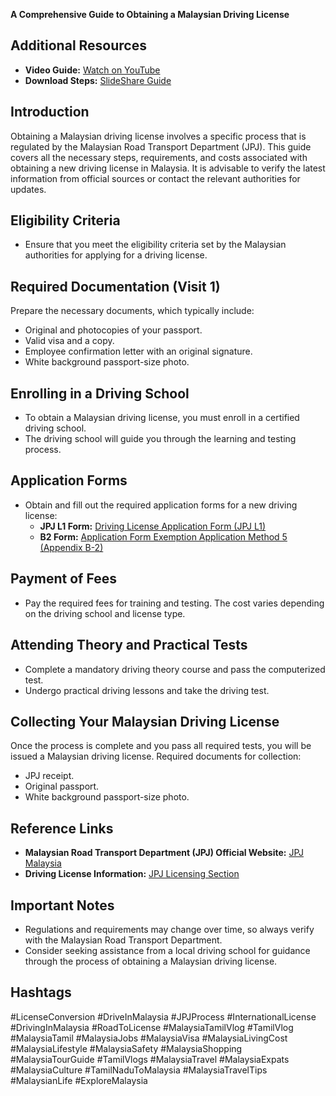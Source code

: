 **A Comprehensive Guide to Obtaining a Malaysian Driving License**

## Additional Resources
- **Video Guide:** [Watch on YouTube](https://www.youtube.com/watch?v=xCzJ5BRGiAI)
- **Download Steps:** [SlideShare Guide](https://www.slideshare.net/slideshows/convert-your-driving-license-to-malaysiapptx/265393706)

## Introduction
Obtaining a Malaysian driving license involves a specific process that is regulated by the Malaysian Road Transport Department (JPJ). This guide covers all the necessary steps, requirements, and costs associated with obtaining a new driving license in Malaysia. It is advisable to verify the latest information from official sources or contact the relevant authorities for updates.

## Eligibility Criteria
- Ensure that you meet the eligibility criteria set by the Malaysian authorities for applying for a driving license.

## Required Documentation (Visit 1)
Prepare the necessary documents, which typically include:
- Original and photocopies of your passport.
- Valid visa and a copy.
- Employee confirmation letter with an original signature.
- White background passport-size photo.

## Enrolling in a Driving School
- To obtain a Malaysian driving license, you must enroll in a certified driving school.
- The driving school will guide you through the learning and testing process.

## Application Forms
- Obtain and fill out the required application forms for a new driving license:
  - **JPJ L1 Form:** [Driving License Application Form (JPJ L1)](https://www.jpj.gov.my/en/web/main-site/pelesenan-pemandu-en/-/knowledge_base/pemandu/driving-license-application-form-jpj-l1-)
  - **B2 Form:** [Application Form Exemption Application Method 5 (Appendix B-2)](https://www.jpj.gov.my/en/web/main-site/pelesenan-pemandu-en/-/knowledge_base/pemandu/application-form-exemption-application-method-5-appendix-b-2-)

## Payment of Fees
- Pay the required fees for training and testing. The cost varies depending on the driving school and license type.

## Attending Theory and Practical Tests
- Complete a mandatory driving theory course and pass the computerized test.
- Undergo practical driving lessons and take the driving test.

## Collecting Your Malaysian Driving License
Once the process is complete and you pass all required tests, you will be issued a Malaysian driving license. Required documents for collection:
- JPJ receipt.
- Original passport.
- White background passport-size photo.

## Reference Links
- **Malaysian Road Transport Department (JPJ) Official Website:** [JPJ Malaysia](https://www.jpj.gov.my)
- **Driving License Information:** [JPJ Licensing Section](https://www.jpj.gov.my/en/web/main-site/pelesenan-pemandu-en)

## Important Notes
- Regulations and requirements may change over time, so always verify with the Malaysian Road Transport Department.
- Consider seeking assistance from a local driving school for guidance through the process of obtaining a Malaysian driving license.

## Hashtags
#LicenseConversion #DriveInMalaysia #JPJProcess #InternationalLicense #DrivingInMalaysia #RoadToLicense #MalaysiaTamilVlog #TamilVlog #MalaysiaTamil #MalaysiaJobs #MalaysiaVisa #MalaysiaLivingCost #MalaysiaLifestyle #MalaysiaSafety #MalaysiaShopping #MalaysiaTourGuide #TamilVlogs #MalaysiaTravel #MalaysiaExpats #MalaysiaCulture #TamilNaduToMalaysia #MalaysiaTravelTips #MalaysianLife #ExploreMalaysia

